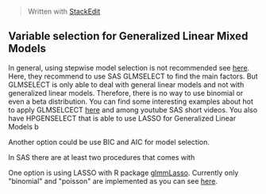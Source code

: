 
> Written with [StackEdit](https://stackedit.io/)

## Variable selection for Generalized Linear Mixed Models

In general, using stepwise model selection is not recommended see [here](https://communities.sas.com/t5/Statistical-Procedures/proc-glimmix-selection-stepwise-or-backwards/td-p/172976).  Here, they recommend to use SAS GLMSELECT to find the main factors. But GLMSELECT is only able to deal with general linear models and not with generalized linear models. Therefore, there is no way to use binomial or even a beta distribution. You can find some interesting examples about hot to apply GLMSELCECT [here](https://www.coursera.org/lecture/machine-learning-data-analysis/testing-a-lasso-regression-with-sas-ntKNE) and among youtube SAS short videos. You also have HPGENSELECT that is able to use LASSO for Generalized Linear Models b

Another option could be use BIC and AIC for model selection. 

In SAS there are at least two procedures that comes with 

One option is using LASSO with R package [glmmLasso](https://cran.r-project.org/web/packages/glmmLasso/glmmLasso.pdf). Currently only "binomial" and "poisson" are implemented as you can see [here](https://rdrr.io/rforge/glmmixedlasso/man/glmmlasso.html). 
<!--stackedit_data:
eyJoaXN0b3J5IjpbMTEzMTQ5OTI0MF19
-->